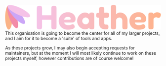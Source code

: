 ![Heather Logo](./HeatherLogoText.png)
This organisation is going to become the center for all of my larger projects, and I aim for it to become a 'suite' of tools and apps. 

As these projects grow, I may also begin accepting requests for maintainers, but at the moment I will most likely continue to work on these projects myself, however contributions are of course welcome!
